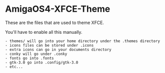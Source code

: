 # AmigaOS4-XFCE-Theme

These are the files that are used to theme XFCE.

You'll have to enable all this manually.

    - themes/ will go into your home directory under the .themes directory
    - icons files can be stored under .icons 
    - extra icons can go in your documents directory
    - conky will go under .conky
    - fonts go into .fonts
    - gtk-3.0 go into .config/gtk-3.0
    - etc...

